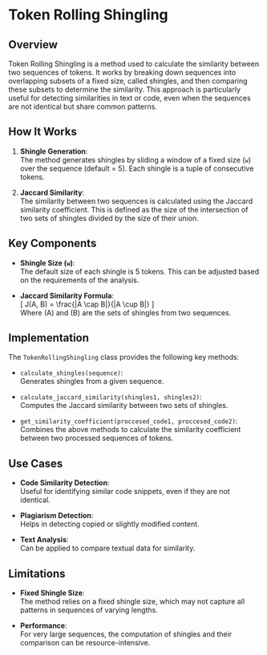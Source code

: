 # Token Rolling Shingling

## Overview

Token Rolling Shingling is a method used to calculate the similarity between two sequences of tokens. It works by breaking down sequences into overlapping subsets of a fixed size, called shingles, and then comparing these subsets to determine the similarity. This approach is particularly useful for detecting similarities in text or code, even when the sequences are not identical but share common patterns.

## How It Works

1. **Shingle Generation**:  
   The method generates shingles by sliding a window of a fixed size (`w`) over the sequence (default = 5). Each shingle is a tuple of consecutive tokens.

2. **Jaccard Similarity**:  
   The similarity between two sequences is calculated using the Jaccard similarity coefficient. This is defined as the size of the intersection of two sets of shingles divided by the size of their union.

## Key Components

- **Shingle Size (`w`)**:  
  The default size of each shingle is 5 tokens. This can be adjusted based on the requirements of the analysis.

- **Jaccard Similarity Formula**:  
  \[
  J(A, B) = \frac{|A \cap B|}{|A \cup B|}
  \]  
  Where \(A\) and \(B\) are the sets of shingles from two sequences.

## Implementation

The `TokenRollingShingling` class provides the following key methods:

- `calculate_shingles(sequence)`:  
  Generates shingles from a given sequence.

- `calculate_jaccard_similarity(shingles1, shingles2)`:  
  Computes the Jaccard similarity between two sets of shingles.

- `get_similarity_coefficient(proccesed_code1, proccesed_code2)`:  
  Combines the above methods to calculate the similarity coefficient between two processed sequences of tokens.

## Use Cases

- **Code Similarity Detection**:  
  Useful for identifying similar code snippets, even if they are not identical.

- **Plagiarism Detection**:  
  Helps in detecting copied or slightly modified content.

- **Text Analysis**:  
  Can be applied to compare textual data for similarity.

## Limitations

- **Fixed Shingle Size**:  
  The method relies on a fixed shingle size, which may not capture all patterns in sequences of varying lengths.

- **Performance**:  
  For very large sequences, the computation of shingles and their comparison can be resource-intensive.
